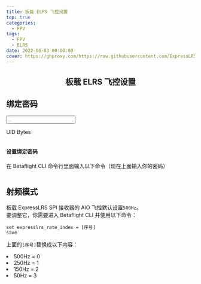 ```yaml
---
title: 板载 ELRS 飞控设置
top: true
categories:
  - FPV
tags:
  - FPV
  - ELRS
date: 2022-06-03 00:00:00
cover: https://ghproxy.com/https://raw.githubusercontent.com/ExpressLRS/ExpressLRS-Hardware/master/img/banner.png
---
```


<div class=md-content data-md-component=content>
    <article class="md-content__inner md-typeset">
        <h1 style="text-align: center">板载 ELRS 飞控设置</h1>
        <h2>绑定密码</h2>
        <div class=bp-wrapper> <input class="md-input bp-input" type=text placeholder=...> </div>
        <p>UID Bytes
        <div class=highlight>
            <pre><code></code></pre>
        </div>
        </p>
        <h4>设置绑定密码</h4>
        <p>在 Betaflight CLI 命令行里面输入以下命令（现在上面输入你的密码）</p>
        <div class=highlight>
            <pre><code></code></pre>
        </div>
        </p>
        <h2 id=rf-mode-adjustment>射频模式</h2>
        <p>
            板载 ExpressLRS SPI 接收器的 AIO 飞控默认设置<code>500Hz</code>。</br>要调整它，你需要进入 Betaflight CLI 并使用以下命令：
        </p>
        <div class="highlight">
            <pre><code>set expresslrs_rate_index = [序号]</br>save</code></pre>
        </div>
        <p>
            上面的<code>[序号]</code>替换成以下内容：
            <li>500Hz = 0</li>
            <li>250Hz = 1</li>
            <li>150Hz = 2</li>
            <li>50Hz = 3</li>
        </p>
    </article>
    <script type=text/javascript>
        window.addEventListener("load", (event) => {
            initBindingPhraseGen();
        });
    </script>
    <script type=text/javascript>
        function getBytesFromWordArray(wordArray) {
            const result = [];
            result.push(wordArray.words[0] >>> 24);
            result.push((wordArray.words[0] >>> 16) & 0xff);
            result.push((wordArray.words[0] >>> 8) & 0xff);
            result.push(wordArray.words[0] & 0xff);
            result.push(wordArray.words[1] >>> 24);
            result.push((wordArray.words[1] >>> 16) & 0xff);
            return result;
        }
        function uidBytesFromText(text) {
        const bindingPhraseFull = `-DMY_BINDING_PHRASE="${text}"`;
        const bindingPhraseFullEncoded = CryptoJS.enc.Utf8.parse(bindingPhraseFull);
        const bindingPhraseHashed = CryptoJS.MD5(bindingPhraseFullEncoded);
        const uidBytes = getBytesFromWordArray(bindingPhraseHashed);
        return uidBytes;
        }
        function initBindingPhraseGen() {
        const codeTags = document.getElementsByTagName("code");
        const codeTagsArr = [...codeTags];
        const emptyCodeTags = codeTagsArr.filter((codeTag) => {
            return codeTag.innerText.trim() === "";
        });
        if (emptyCodeTags.length !== 2) {
            return;
        }
        const [output, bfOutput] = emptyCodeTags;
        output.textContent = "";
        function setOutput(text) {
            const uidBytes = uidBytesFromText(text);
            output.textContent = uidBytes;
            bfOutput.textContent = `set expresslrs_uid = ${uidBytes}\nsave`;
        }
        function updateValue(e) {
            setOutput(e.target.value);
        }
        const input = document.querySelector(".bp-input");
        if (!input) {
            return;
        }
        input.addEventListener("input", updateValue);
        setOutput("");
        }
        </script>
        <script type=text/javascript src="https://cdn.bootcdn.net/ajax/libs/crypto-js/4.1.1/crypto-js.js"></script>
</div>
